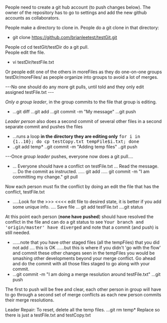People need to create a git hub account (to push changes below).
The owner of the repository has to go to settings and add the new github accounts as collaborators. 

People make a directory to clone in.
People do a git clone in that directory:
+ git clone https://github.com/brianleetest/testGit.git

People cd cd testGit/testDir do a git pull.  
People edit the file. 
+ vi testDir/testFile.txt 

Or people edit  one of the others in moreFiles as they do one-on-one groups testDir/moreFiles/
  as people organize into groups to avoid a lot of merges.

---No one should do any more git pulls, until told and they only edit assigned  testFile.txt ---

<em>Only a group leader</em>, in the group commits to the file that group is editing.
+ ...git diff
...git add
...git commit -m "My message"
...git push


<em>Leader person</em> also does a second commit of several other files in a second separate commit and pushes the files 
+ ...runs a loop <b>in the directory they are editing only</b>  <tt>for i in {1..10}; do cp testCopy.txt tempFile$i.txt; done </tt>
+ ..git add temp*
..git commit -m "Adding temp files"
..git push

---Once <em>group leader</em> pushes, everyone now does a git pull....
+ ... Everyone should have a conflict on testFile.txt
... Read the message.
... Do the commit as instructed.
..... git add
..... git commit -m  "I am committing my change."
git pull

Now each person must fix the conflict by doing an edit the file that has the conflict, testFile.txt
+ .....Look for the >>>  <<<<  edit file to desired state, it is better if you add some unique info.
.... Save file
... git add testFile.txt
....git status

At this point each person (<b>none have pushed</b>) should have resolved the conflict in the file and can do a git status to see <tt>Your branch and 'origin/master' have diverged</tt> and note that a commit (and push) is still needed.
+ ......note that you have other staged files (all the tempFiles) that you did not add .... this is OK
......but this is where if you didn't 'go with the flow' and commit these other changes seen in the tempFiles you would be smashing other developments beyond your merge conflict.  Go ahead and do the commit with all those files staged to go along with your commit.
+ ...git commit -m "I am doing a merge resolution around testFile.txt"
...git push

The first to push will be free and clear, each other person in group will have to go through
a second set of  merge conflicts as each new person commits their merge resolutions.


Leader Repair:  To reset, delete all the temp files.
...git rm temp* 
Replace so there is just a testFile.txt  and testCopy.txt


